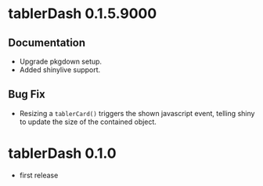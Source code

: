 # tablerDash 0.1.5.9000

## Documentation
- Upgrade pkgdown setup.
- Added shinylive support.

## Bug Fix
- Resizing a `tablerCard()` triggers the shown javascript event, telling shiny to 
update the size of the contained object.

# tablerDash 0.1.0
- first release
